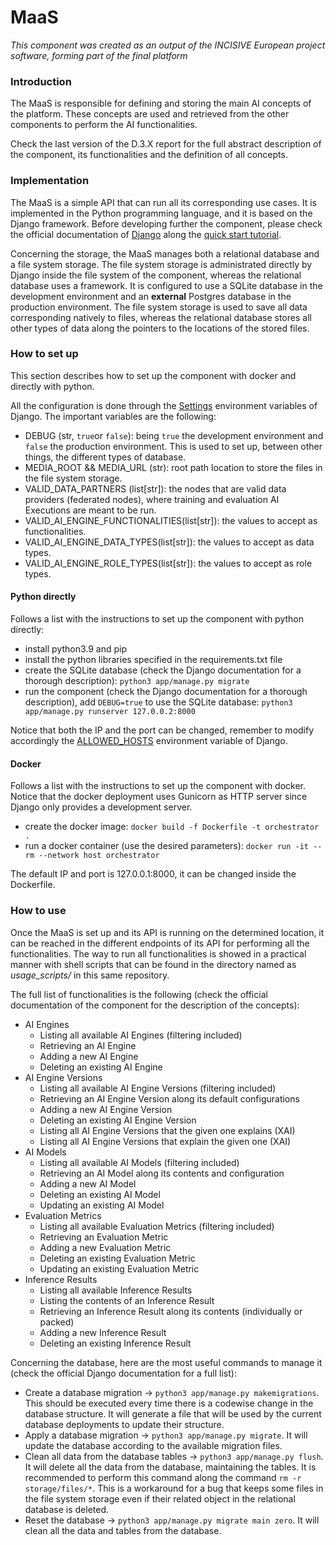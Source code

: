 # MaaS
_This component was created as an output of the INCISIVE European project software, forming part of the final platform_

### Introduction
The MaaS is responsible for defining and storing the main AI concepts of the platform. These concepts are used and retrieved from the other components to perform the AI functionalities.

Check the last version of the D.3.X report for the full abstract description of the component, its functionalities and the definition of all concepts.

### Implementation
The MaaS is a simple API that can run all its corresponding use cases. It is implemented in the Python programming language, and it is based on the Django framework. Before developing further the component, please check the official documentation of [Django](https://docs.djangoproject.com/en/4.2/) along the [quick start tutorial](https://docs.djangoproject.com/en/4.2/intro/).

Concerning the storage, the MaaS manages both a relational database and a file system storage. The file system storage is administrated directly by Django inside the file system of the component, whereas the relational database uses a framework. It is configured to use a SQLite database in the development environment and an **external** Postgres database in the production environment. The file system storage is used to save all data corresponding natively to files, whereas the relational database stores all other types of data along the pointers to the locations of the stored files.

### How to set up
This section describes how to set up the component with docker and directly with python. 

All the configuration is done through the [Settings](https://docs.djangoproject.com/en/4.2/ref/settings/) environment variables of Django. The important variables are the following:
- DEBUG (str, `true`or `false`): being `true` the development environment and `false` the production environment. This is used to set up, between other things, the different types of database.
- MEDIA_ROOT && MEDIA_URL (str): root path location to store the files in the file system storage.
- VALID_DATA_PARTNERS (list[str]): the nodes that are valid data providers (federated nodes), where training and evaluation AI Executions are meant to be run.
- VALID_AI_ENGINE_FUNCTIONALITIES(list[str]): the values to accept as functionalities.
- VALID_AI_ENGINE_DATA_TYPES(list[str]): the values to accept as data types.
- VALID_AI_ENGINE_ROLE_TYPES(list[str]): the values to accept as role types.

#### Python directly
Follows a list with the instructions to set up the component with python directly:
- install python3.9 and pip 
- install the python libraries specified in the requirements.txt file
- create the SQLite database (check the Django documentation for a thorough description): `python3 app/manage.py migrate`
- run the component (check the Django documentation for a thorough description), add `DEBUG=true` to use the SQLite database: `python3 app/manage.py runserver 127.0.0.2:8000`

Notice that both the IP and the port can be changed, remember to modify accordingly the [ALLOWED_HOSTS](https://docs.djangoproject.com/en/4.2/ref/settings/#allowed-hosts) environment variable of Django.

#### Docker
Follows a list with the instructions to set up the component with docker. Notice that the docker deployment uses Gunicorn as HTTP server since Django only provides a development server.
- create the docker image: `docker build -f Dockerfile -t orchestrator .`
- run a docker container (use the desired parameters): `docker run -it --rm --network host orchestrator`

The default IP and port is 127.0.0.1:8000, it can be changed inside the Dockerfile.

### How to use
Once the MaaS is set up and its API is running on the determined location, it can be reached in the different endpoints of its API for performing all the functionalities. The way to run all functionalities is showed in a practical manner with shell scripts that can be found in the directory named as *usage_scripts/* in this same repository.

The full list of functionalities is the following (check the official documentation of the component for the description of the concepts):

- AI Engines
  - Listing all available AI Engines (filtering included)
  - Retrieving an AI Engine
  - Adding a new AI Engine
  - Deleting an existing AI Engine
- AI Engine Versions
  - Listing all available AI Engine Versions (filtering included)
  - Retrieving an AI Engine Version along its default configurations
  - Adding a new AI Engine Version
  - Deleting an existing AI Engine Version
  - Listing all AI Engine Versions that the given one explains (XAI)
  - Listing all AI Engine Versions that explain the given one (XAI)
- AI Models
  - Listing all available AI Models (filtering included)
  - Retrieving an AI Model along its contents and configuration
  - Adding a new AI Model
  - Deleting an existing AI Model
  - Updating an existing AI Model
- Evaluation Metrics
  - Listing all available Evaluation Metrics (filtering included)
  - Retrieving an Evaluation Metric
  - Adding a new Evaluation Metric
  - Deleting an existing Evaluation Metric
  - Updating an existing Evaluation Metric
- Inference Results
  - Listing all available Inference Results
  - Listing the contents of an Inference Result
  - Retrieving an Inference Result along its contents (individually or packed)
  - Adding a new Inference Result
  - Deleting an existing Inference Result

Concerning the database, here are the most useful commands to manage it (check the official Django documentation for a full list):
- Create a database migration -> `python3 app/manage.py makemigrations`. This should be executed every time there is a codewise change in the database structure. It will generate a file that will be used by the current database deployments to update their structure.
- Apply a database migration -> `python3 app/manage.py migrate`. It will update the database according to the available migration files.
- Clean all data from the database tables -> `python3 app/manage.py flush`. It will delete all the data from the database, maintaining the tables. It is recommended to perform this command along the command `rm -r storage/files/*`. This is a workaround for a bug that keeps some files in the file system storage even if their related object in the relational database is deleted.
- Reset the database -> `python3 app/manage.py migrate main zero`. It will clean all the data and tables from the database.
 